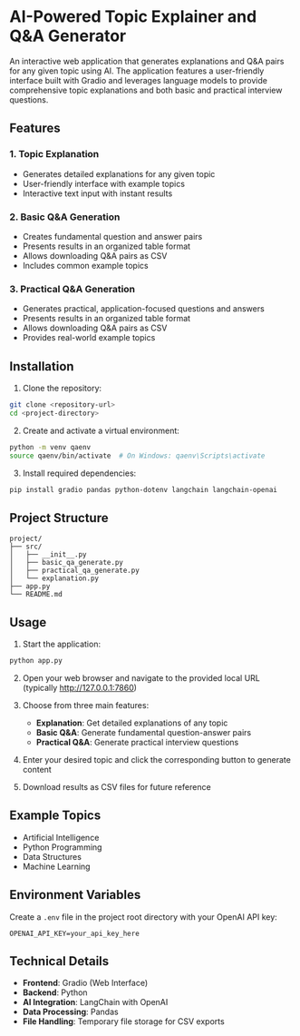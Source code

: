 # AI-Powered Topic Explainer and Q&A Generator

An interactive web application that generates explanations and Q&A pairs for any given topic using AI. The application features a user-friendly interface built with Gradio and leverages language models to provide comprehensive topic explanations and both basic and practical interview questions.

## Features

### 1. Topic Explanation
- Generates detailed explanations for any given topic
- User-friendly interface with example topics
- Interactive text input with instant results

### 2. Basic Q&A Generation
- Creates fundamental question and answer pairs
- Presents results in an organized table format
- Allows downloading Q&A pairs as CSV
- Includes common example topics

### 3. Practical Q&A Generation
- Generates practical, application-focused questions and answers
- Presents results in an organized table format
- Allows downloading Q&A pairs as CSV
- Provides real-world example topics

## Installation

1. Clone the repository:
```bash
git clone <repository-url>
cd <project-directory>
```

2. Create and activate a virtual environment:
```bash
python -m venv qaenv
source qaenv/bin/activate  # On Windows: qaenv\Scripts\activate
```

3. Install required dependencies:
```bash
pip install gradio pandas python-dotenv langchain langchain-openai
```

## Project Structure

```
project/
├── src/
│   ├── __init__.py
│   ├── basic_qa_generate.py
│   ├── practical_qa_generate.py
│   └── explanation.py
├── app.py
└── README.md
```

## Usage

1. Start the application:
```bash
python app.py
```

2. Open your web browser and navigate to the provided local URL (typically http://127.0.0.1:7860)

3. Choose from three main features:
   - **Explanation**: Get detailed explanations of any topic
   - **Basic Q&A**: Generate fundamental question-answer pairs
   - **Practical Q&A**: Generate practical interview questions

4. Enter your desired topic and click the corresponding button to generate content

5. Download results as CSV files for future reference

## Example Topics
- Artificial Intelligence
- Python Programming
- Data Structures
- Machine Learning

## Environment Variables

Create a `.env` file in the project root directory with your OpenAI API key:
```
OPENAI_API_KEY=your_api_key_here
```

## Technical Details

- **Frontend**: Gradio (Web Interface)
- **Backend**: Python
- **AI Integration**: LangChain with OpenAI
- **Data Processing**: Pandas
- **File Handling**: Temporary file storage for CSV exports
